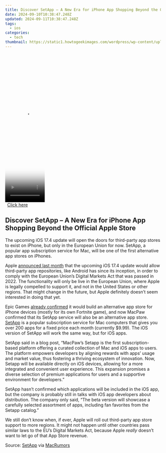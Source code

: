 ```yaml
---
title: Discover SetApp – A New Era for iPhone App Shopping Beyond the Official Apple Store
date: 2024-09-10T10:38:47.248Z
updated: 2024-09-11T10:38:47.248Z
tags:
  - ios
categories:
  - tech
thumbnail: https://static1.howtogeekimages.com/wordpress/wp-content/uploads/2024/01/53213662234_b235f75631_o.jpg
---
```






<!-- affiliate ads begin -->
<span id="1977023">
					<video width="128" height="480" style="cursor:pointer"
           poster="//a.impactradius-go.com/display-clicktoplayimage/1977023.png"
           onclick="if(!this.playClicked){this.play();this.setAttribute('controls',true);this.playClicked=true;}">
	   <source src="//a.impactradius-go.com/display-ad/22993-1977023">
	   <img src="//a.impactradius-go.com/display-clicktoplayimage/1977023.png" style="border: none; height: 100%; width: 100%; object-fit: contain">
	</video>
	<div style="width:80px;text-align:center"><a href="javascript:window.open(decodeURIComponent('https%3A%2F%2Fhomestyler.sjv.io%2Fc%2F5597632%2F1977023%2F22993'), '_blank');void(0);">Click here</a></div>
</span>
<img height="0" width="0" src="https://imp.pxf.io/i/5597632/1977023/22993" style="position:absolute;visibility:hidden;" border="0" />
<!-- affiliate ads end -->




## Discover SetApp – A New Era for iPhone App Shopping Beyond the Official Apple Store

The upcoming iOS 17.4 update will open the doors for third-party app stores to exist on iPhone, but only in the European Union for now. SetApp, a popular app subscription service for Mac, will be one of the first alternative app stores on iPhones.

 Apple [announced last month](https://extra-lessons.techidaily.com/the-final-cut-editors-toolkit-10-plugin-winners/) that the upcoming iOS 17.4 update would allow third-party app repositories, like Android has since its inception, in order to comply with the European Union’s Digital Markets Act that was passed in 2022\. The functionality will only be live in the European Union, where Apple is legally compelled to support it, and not in the United States or other regions. That might change in the future, but Apple definitely doesn’t seem interested in doing that yet.

 Epic Games [already confirmed](https://www.macrumors.com/2024/02/16/epic-games-store-ios-eu/) it would build an alternative app store for iPhone devices (mostly for its own Fortnite game), and now MacPaw confirmed that its SetApp service will also be an alternative app store. [SetApp](https://macpaw.audw.net/c/156932/66209/1733?subId1=UUhtgUeUpU2002200&subId2=ehtg&u=https%3A%2F%2Fmacpaw.com%2Fsetapp) is a popular subscription service for Mac computers that gives you over 200 apps for a fixed price each month (currently $9.99). The iOS version of SetApp will work the same way, but for iOS apps.

 SetApp said in a blog post, “MacPaw’s Setapp is the first subscription-based platform offering a curated collection of Mac and iOS apps to users. The platform empowers developers by aligning rewards with apps’ usage and market value, thus fostering a thriving ecosystem of innovation. Now, Setapp will be available directly on iOS devices, allowing for a more integrated and convenient user experience. This expansion promises a diverse selection of premium applications for users and a supportive environment for developers.”

 SetApp hasn’t confirmed which applications will be included in the iOS app, but the company is probably still in talks with iOS app developers about distribution. The company only said, “The beta version will showcase a carefully selected assortment of apps, including fan favorites from the Setapp catalog.”

 We still don’t know when, if ever, Apple will roll out third-party app store support to more regions. It might not happen until other countries pass similar laws to the EU’s Digital Markets Act, because Apple _really_ doesn’t want to let go of that App Store revenue.

 Source: [SetApp](https://macpaw.audw.net/c/156932/66209/1733?subId1=UUhtgUeUpU2002200&subId2=ehtg&u=https%3A%2F%2Fmacpaw.com%2Fnews%2Fsetapp-ios-beta-announcement) via [MacRumors](https://www.macrumors.com/2024/02/29/setapp-alternative/)

<ins class="adsbygoogle"
     style="display:block"
     data-ad-format="autorelaxed"
     data-ad-client="ca-pub-7571918770474297"
     data-ad-slot="1223367746"></ins>



<ins class="adsbygoogle"
     style="display:block"
     data-ad-client="ca-pub-7571918770474297"
     data-ad-slot="8358498916"
     data-ad-format="auto"
     data-full-width-responsive="true"></ins>










